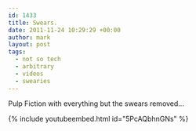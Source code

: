 ```yaml
---
id: 1433
title: Swears.
date: 2011-11-24 10:29:29 +00:00
author: mark
layout: post
tags:
  - not so tech
  - arbitrary
  - videos
  - swearies
---
```

Pulp Fiction with everything but the swears removed...

{% include youtubeembed.html id="5PcAQbhnGNs" %}
